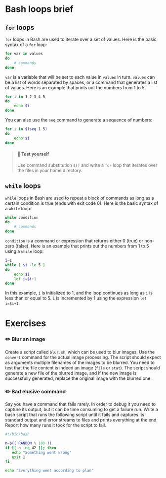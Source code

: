 # Bash loops brief

## `for` loops 

`for` loops in Bash are used to iterate over a set of values. Here is the basic syntax of a `for` loop:

```bash
for var in values
do
    # commands
done
```

`var` is a variable that will be set to each value in `values` in turn. `values` can be a list of words separated by spaces, or a command that generates a list of values. Here is an example that prints out the numbers from 1 to 5:

```bash
for i in 1 2 3 4 5
do
    echo $i
done
```

You can also use the `seq` command to generate a sequence of numbers:

```bash
for i in $(seq 1 5)
do
    echo $i
done
```

> #### 🧐 Test yourself 
> 
> Use command substitution `$()` and write a `for` loop that iterates over the files in your home directory.

## `while` loops 

`while` loops in Bash are used to repeat a block of commands as long as a certain condition is true (ends with exit code 0). Here is the basic syntax of a `while` loop:

```bash
while condition
do
    # commands
done
```

`condition` is a command or expression that returns either 0 (true) or non-zero (false). Here is an example that prints out the numbers from 1 to 5 using a `while` loop:

```bash
i=1
while [ $i -le 5 ]
do
    echo $i
    let i=$i+1
done
```

In this example, `i` is initialized to 1, and the loop continues as long as `i` is less than or equal to 5. `i` is incremented by 1 using the expression `let i=$i+1`.

# Exercises 

### :pencil2: Blur an image

Create a script called `blur.sh`, which can be used to blur images. 
Use the `convert` command for the actual image processing.
The script should expect as arguments multiple filenames of the images to be blurred. 
You need to test that the file content is indeed an image (`file` or `stat`).
The script should generate a new file of the blurred image, and if the new image is successfully generated, replace the original image with the blurred one.


### :pencil2: Bad elusive command

Say you have a command that fails rarely.
In order to debug it you need to capture its output, but it can be time consuming to get a failure run.
Write a bash script that runs the following script until it fails and captures its standard output and error streams to files and prints everything at the end. 
Report how many runs it took for the script to fail.

```bash
#!/bin/bash

n=$(( RANDOM % 100 ))
if [[ n -eq 42 ]]; then
   echo "Something went wrong"
   exit 1
fi

echo "Everything went according to plan"
```
